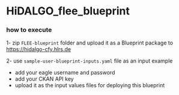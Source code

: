 # HiDALGO_flee_blueprint

### how to execute
1- zip `FLEE-blueprint` folder and upload it as a Blueprint package to https://hidalgo-cfy.hlrs.de

2- use `sample-user-blueprint-inputs.yaml` file as an input example
  - add your eagle username and password
  - add your CKAN API key
  - upload it as the input values files for deploying this blueprint  
